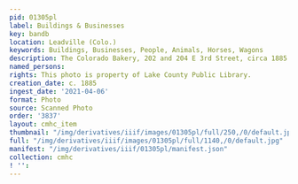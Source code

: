 ```yaml
---
pid: 01305pl
label: Buildings & Businesses
key: bandb
location: Leadville (Colo.)
keywords: Buildings, Businesses, People, Animals, Horses, Wagons
description: The Colorado Bakery, 202 and 204 E 3rd Street, circa 1885
named_persons: 
rights: This photo is property of Lake County Public Library.
creation_date: c. 1885
ingest_date: '2021-04-06'
format: Photo
source: Scanned Photo
order: '3837'
layout: cmhc_item
thumbnail: "/img/derivatives/iiif/images/01305pl/full/250,/0/default.jpg"
full: "/img/derivatives/iiif/images/01305pl/full/1140,/0/default.jpg"
manifest: "/img/derivatives/iiif/01305pl/manifest.json"
collection: cmhc
! '': 
---
```

